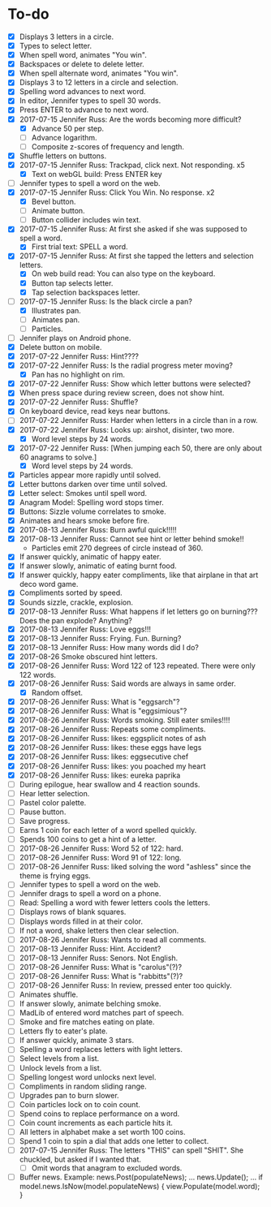 # To-do

- [x] Displays 3 letters in a circle.
- [x] Types to select letter.
- [x] When spell word, animates "You win".
- [x] Backspaces or delete to delete letter.
- [x] When spell alternate word, animates "You win".
- [x] Displays 3 to 12 letters in a circle and selection.
- [x] Spelling word advances to next word.
- [x] In editor, Jennifer types to spell 30 words.
- [x] Press ENTER to advance to next word.
- [x] 2017-07-15 Jennifer Russ: Are the words becoming more difficult?
	- [x] Advance 50 per step.
	- [ ] Advance logarithm.
	- [ ] Composite z-scores of frequency and length.
- [x] Shuffle letters on buttons.
- [x] 2017-07-15 Jennifer Russ: Trackpad, click next. Not responding. x5
	- [x] Text on webGL build:  Press ENTER key
- [ ] Jennifer types to spell a word on the web.
- [x] 2017-07-15 Jennifer Russ: Click You Win.  No response.  x2
	- [x] Bevel button.
	- [ ] Animate button.
	- [ ] Button collider includes win text.
- [x] 2017-07-15 Jennifer Russ: At first she asked if she was supposed to spell a word.
	- [x] First trial text:  SPELL a word.
- [x] 2017-07-15 Jennifer Russ: At first she tapped the letters and selection letters.
	- [x] On web build read:  You can also type on the keyboard.
	- [x] Button tap selects letter.
	- [x] Tap selection backspaces letter.
- [ ] 2017-07-15 Jennifer Russ: Is the black circle a pan?
	- [x] Illustrates pan.
	- [ ] Animates pan.
	- [ ] Particles.
- [ ] Jennifer plays on Android phone.
- [x] Delete button on mobile.
- [x] 2017-07-22 Jennifer Russ: Hint????
- [x] 2017-07-22 Jennifer Russ: Is the radial progress meter moving?
	- [x] Pan has no highlight on rim.
- [x] 2017-07-22 Jennifer Russ: Show which letter buttons were selected?
- [x] When press space during review screen, does not show hint.
- [x] 2017-07-22 Jennifer Russ: Shuffle?
- [x] On keyboard device, read keys near buttons.
- [ ] 2017-07-22 Jennifer Russ: Harder when letters in a circle than in a row.
- [x] 2017-07-22 Jennifer Russ: Looks up:  airshot, disinter, two more.
	- [x] Word level steps by 24 words.
- [x] 2017-07-22 Jennifer Russ: [When jumping each 50, there are only about 60 anagrams to solve.]
	- [x] Word level steps by 24 words.
- [x] Particles appear more rapidly until solved.
- [x] Letter buttons darken over time until solved.
- [x] Letter select:  Smokes until spell word.
- [x] Anagram Model:  Spelling word stops timer.
- [x] Buttons:  Sizzle volume correlates to smoke.
- [x] Animates and hears smoke before fire.
- [x] 2017-08-13 Jennifer Russ: Burn awful quick!!!!!
- [x] 2017-08-13 Jennifer Russ: Cannot see hint or letter behind smoke!!
	- Particles emit 270 degrees of circle instead of 360.
- [x] If answer quickly, animatic of happy eater.
- [x] If answer slowly, animatic of eating burnt food.
- [x] If answer quickly, happy eater compliments, like that airplane in that art deco word game.
- [x] Compliments sorted by speed.
- [x] Sounds sizzle, crackle, explosion.
- [x] 2017-08-13 Jennifer Russ: What happens if let letters go on burning???  Does the pan explode?  Anything?
- [x] 2017-08-13 Jennifer Russ: Love eggs!!!
- [x] 2017-08-13 Jennifer Russ: Frying.  Fun.  Burning?
- [x] 2017-08-13 Jennifer Russ: How many words did I do?
- [x] 2017-08-26 Smoke obscured hint letters.
- [x] 2017-08-26 Jennifer Russ: Word 122 of 123 repeated.  There were only 122 words.
- [x] 2017-08-26 Jennifer Russ: Said words are always in same order.
	- [x] Random offset.
- [x] 2017-08-26 Jennifer Russ: What is "eggsarch"?
- [x] 2017-08-26 Jennifer Russ: What is "eggsimious"?
- [x] 2017-08-26 Jennifer Russ: Words smoking.  Still eater smiles!!!!
- [x] 2017-08-26 Jennifer Russ: Repeats some compliments.
- [x] 2017-08-26 Jennifer Russ: likes: eggsplicit notes of ash
- [x] 2017-08-26 Jennifer Russ: likes: these eggs have legs
- [x] 2017-08-26 Jennifer Russ: likes: eggsecutive chef
- [x] 2017-08-26 Jennifer Russ: likes: you poached my heart
- [x] 2017-08-26 Jennifer Russ: likes: eureka paprika
- [ ] During epilogue, hear swallow and 4 reaction sounds.
- [ ] Hear letter selection.
- [ ] Pastel color palette.
- [ ] Pause button.
- [ ] Save progress.
- [ ] Earns 1 coin for each letter of a word spelled quickly.
- [ ] Spends 100 coins to get a hint of a letter.
- [ ] 2017-08-26 Jennifer Russ: Word 52 of 122:  hard.
- [ ] 2017-08-26 Jennifer Russ: Word 91 of 122:  long.
- [ ] 2017-08-26 Jennifer Russ: liked solving the word "ashless" since the theme is frying eggs.
- [ ] Jennifer types to spell a word on the web.
- [ ] Jennifer drags to spell a word on a phone.
- [ ] Read: Spelling a word with fewer letters cools the letters.
- [ ] Displays rows of blank squares.
- [ ] Displays words filled in at their color.
- [ ] If not a word, shake letters then clear selection.
- [ ] 2017-08-26 Jennifer Russ: Wants to read all comments.
- [ ] 2017-08-13 Jennifer Russ: Hint.  Accident?
- [ ] 2017-08-13 Jennifer Russ: Senors.  Not English.
- [ ] 2017-08-26 Jennifer Russ: What is "carolus"(?)?
- [ ] 2017-08-26 Jennifer Russ: What is "rabbitts"(?)?
- [ ] 2017-08-26 Jennifer Russ: In review, pressed enter too quickly.
- [ ] Animates shuffle.
- [ ] If answer slowly, animate belching smoke.
- [ ] MadLib of entered word matches part of speech.
- [ ] Smoke and fire matches eating on plate.
- [ ] Letters fly to eater's plate.
- [ ] If answer quickly, animate 3 stars.
- [ ] Spelling a word replaces letters with light letters.
- [ ] Select levels from a list.
- [ ] Unlock levels from a list.
- [ ] Spelling longest word unlocks next level.
- [ ] Compliments in random sliding range.
- [ ] Upgrades pan to burn slower.
- [ ] Coin particles lock on to coin count.
- [ ] Spend coins to replace performance on a word.
- [ ] Coin count increments as each particle hits it.
- [ ] All letters in alphabet make a set worth 100 coins.
- [ ] Spend 1 coin to spin a dial that adds one letter to collect.
- [ ] 2017-07-15 Jennifer Russ: The letters "THIS" can spell "SHIT".  She chuckled, but asked if I wanted that.
	- [ ] Omit words that anagram to excluded words.
- [ ] Buffer news.  Example:
	news.Post(populateNews);
	...
	news.Update();
	...
	if model.news.IsNow(model.populateNews) { view.Populate(model.word); }

